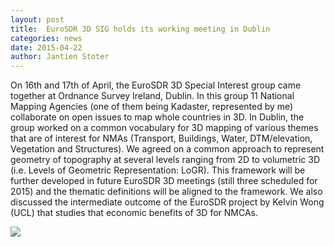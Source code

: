```yaml
---
layout: post
title:  EuroSDR 3D SIG holds its working meeting in Dublin
categories: news
date: 2015-04-22
author: Jantien Stoter
---
```


On 16th and 17th of April, the EuroSDR 3D Special Interest group came together at Ordnance Survey Ireland, Dublin. In this group 11 National Mapping Agencies (one of them being Kadaster, represented by me) collaborate on open issues to map whole countries in 3D. In Dublin, the group worked on a common vocabulary for 3D mapping of various themes that are of interest for NMAs (Transport, Buildings, Water, DTM/elevation, Vegetation and Structures). We agreed on a common approach to represent geometry of topography at several levels ranging from 2D to volumetric 3D (i.e. Levels of Geometric Representation: LoGR). This framework will be further developed in future EuroSDR 3D meetings (still three scheduled for 2015) and the thematic definitions will be aligned to the framework. We also discussed the intermediate outcome of the EuroSDR project by Kelvin Wong (UCL) that studies that economic benefits of 3D for NMCAs.


<div class="row">
  <div class="col-sm-12 hidden-xs nopadding"><img class="img-responsive" src="{{ "/img/2015/EuroSDR3DSIG-Dublin.jpg" | prepend: site.baseurl }}" /></div>
</div>
